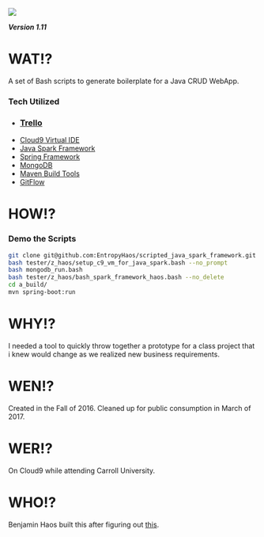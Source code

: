 [comment]: <> (The line below links to a file that is then served by rawgit.com. It can take time for changes to be reflected.)

<a><img src="https://rawgit.com/EntropyHaos/scripted_java_spark_framework/master/docs/assets/readme_file_title.svg"/></a>

***Version 1.11***

# WAT!?

A set of Bash scripts to generate boilerplate for a Java CRUD WebApp.

### Tech Utilized

* ### [Trello](https://trello.com/b/PLpf3NIn/spark-spring-crud-haos-bash-project)
* [Cloud9 Virtual IDE](https://c9.io/)
* [Java Spark Framework](http://sparkjava.com/)
* [Spring Framework](https://spring.io/)
* [MongoDB](https://www.mongodb.com/)
* [Maven Build Tools](https://maven.apache.org/)
* [GitFlow](https://github.com/nvie/gitflow)

# HOW!?


### Demo the Scripts

```bash
git clone git@github.com:EntropyHaos/scripted_java_spark_framework.git tester
bash tester/z_haos/setup_c9_vm_for_java_spark.bash --no_prompt
bash mongodb_run.bash
bash tester/z_haos/bash_spark_framework_haos.bash --no_delete
cd a_build/
mvn spring-boot:run
```


# WHY!?

I needed a tool to quickly throw together a prototype for a class project that i knew would change as we realized new business requirements.

# WEN!?

Created in the Fall of 2016. Cleaned up for public consumption in March of 2017.

# WER!?

On Cloud9 while attending Carroll University.

# WHO!?

Benjamin Haos built this after figuring out [this](https://github.com/prashantban/Java-Spark-FTL).
